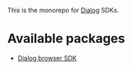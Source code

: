 This is the monorepo for [Dialog](askdialog.com) SDKs.

# Available packages

- [Dialog browser SDK](https://github.com/askdialog/dialog-sdk/tree/main/packages/dialog-browser)
